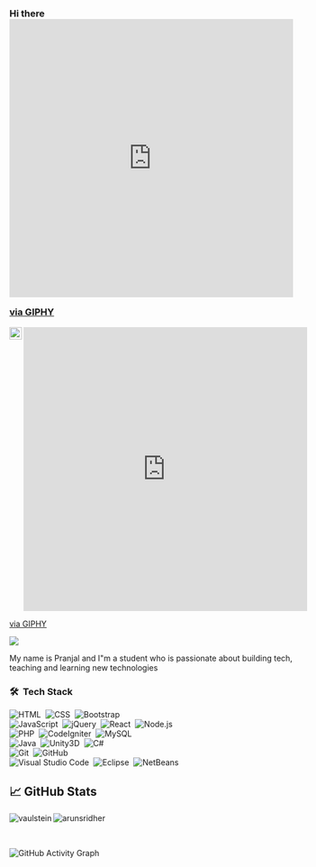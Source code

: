 ### Hi there <div style="width:100%;height:0;padding-bottom:98%;position:relative;"><iframe src="https://giphy.com/embed/du3J3cXyzhj75IOgvA" width="100%" height="100%" style="position:absolute" frameBorder="0" class="giphy-embed" allowFullScreen></iframe></div><p><a href="https://giphy.com/gifs/devrock-code-edr-escueladevrock-du3J3cXyzhj75IOgvA">via GIPHY</a></p>

<a href="https://www.linkedin.com/in/pranjal-d-6060a2183/">
  <img align="left" alt="Pranjal's LinkedIN" width="22px" src="https://raw.githubusercontent.com/peterthehan/peterthehan/master/assets/linkedin.svg" />
</a>
<a href="https://stackoverflow.com/users/13990024/pranjal-dubey">
  <div style="width:100%;height:0;padding-bottom:100%;position:relative;"><iframe src="https://giphy.com/embed/gj4QQwKvcLi66Yn5IG" width="100%" height="100%" style="position:absolute" frameBorder="0" class="giphy-embed" allowFullScreen></iframe></div><p><a href="https://giphy.com/gifs/gj4QQwKvcLi66Yn5IG">via GIPHY</a></p>
</a>

![](https://visitor-badge.glitch.me/badge?page_id=pranjaldub)

My name is Pranjal and I"m a student who is passionate about building tech, teaching and learning new technologies 

### 🛠 &nbsp;Tech Stack

![HTML](/github/pipenv/locked/python-version/:pranjaldub/:pranjaldub)&nbsp;
![CSS](https://img.shields.io/badge/-CSS-05122A?style=flat&logo=CSS3&logoColor=1572B6)&nbsp;
![Bootstrap](https://img.shields.io/badge/-Bootstrap-05122A?style=flat&logo=bootstrap&logoColor=563D7C)
<br />
![JavaScript](https://img.shields.io/badge/-JavaScript-05122A?style=flat&logo=javascript)&nbsp;
![jQuery](https://img.shields.io/badge/-jQuery-05122A?style=flat&logo=jQuery)&nbsp;
![React](https://img.shields.io/badge/-React-05122A?style=flat&logo=react)&nbsp;
![Node.js](https://img.shields.io/badge/-Node.js-05122A?style=flat&logo=node.js)&nbsp;
<br />
![PHP](https://img.shields.io/badge/-PHP-05122A?style=flat&logo=php)&nbsp;
![CodeIgniter](https://img.shields.io/badge/-CodeIgniter-05122A?style=flat&logo=CodeIgniter)&nbsp;
![MySQL](https://img.shields.io/badge/-MySQL-05122A?style=flat&logo=MySQL)&nbsp;
<br />
![Java](https://img.shields.io/badge/-Java-05122A?style=flat&logo=Java&logoColor=FFA518)&nbsp;
![Unity3D](https://img.shields.io/badge/-Unity3D-05122A?style=flat&logo=Unity3D&logoColor=FFA518)&nbsp;
![C#](https://img.shields.io/badge/C%23%20-05122A?style=flat&logo=c-sharp&logoColor=FFA518)
<br />
![Git](https://img.shields.io/badge/-Git-05122A?style=flat&logo=git)&nbsp;
![GitHub](https://img.shields.io/badge/-GitHub-05122A?style=flat&logo=github)&nbsp;
<br />
![Visual Studio Code](https://img.shields.io/badge/-Visual%20Studio%20Code-05122A?style=flat&logo=visual-studio-code&logoColor=007ACC)&nbsp;
![Eclipse](https://img.shields.io/badge/-Eclipse-05122A?style=flat&logo=eclipse-ide&logoColor=2C2255)&nbsp;
![NetBeans](https://img.shields.io/badge/-NetBeans-05122A?style=flat&logo=NetBeans-ide&logoColor=2C2255)

## &#x1f4c8; GitHub Stats

<p align="left"><img align="left" src="https://github-readme-stats.vercel.app/api/top-langs?username=pranjaldub&show_icons=true&locale=en&layout=compact&theme=radical" alt="vaulstein" /></p>

 
 <p><img align="center" src="https://github-readme-streak-stats.herokuapp.com/?user=arunsridher&theme=radical" alt="arunsridher" /></p>
 
 <br />
 
![GitHub Activity Graph](https://activity-graph.herokuapp.com/graph?username=pranjaldub&bg_color=000000&color=4fff67&line=4fff67&point=ffffff&area=true&hide_border=true)  
